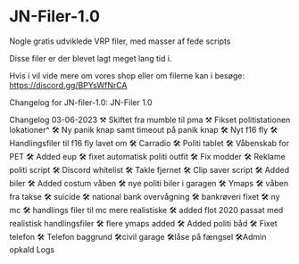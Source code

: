 # JN-Filer-1.0
Nogle gratis udviklede VRP filer, med masser af fede scripts

Disse filer er der blevet lagt meget lang tid i.

Hvis i vil vide mere om vores shop eller om filerne kan i besøge:
https://discord.gg/BPYsWfNrCA


Changelog for JN-filer-1.0:
JN-Filer 1.0

Changelog 03-06-2023
⚒️ Skiftet fra mumble til pma
⚒️ Fikset politistationen lokationer^
🛠️ Ny panik knap samt timeout på panik knap
🛠️ Nyt f16 fly
🛠️ Handlingsfiler til f16 fly lavet om
🛠️ Carradio
🛠️ Politi tablet
🛠️ Våbenskab for PET
🛠️ Added eup
🛠️ fixet automatisk politi outfit
🛠️ Fix modder
🛠️ Reklame politi script
🛠️ Discord whitelist
🛠️ Takle fjernet
🛠️ Clip saver script
🛠️ Added biler
🛠️ Added costum våben
🛠️ nye politi biler i garagen 
🛠️ Ymaps
🛠️ våben fra takse
🛠️ suicide
🛠️ national bank overvågning
🛠️ bankrøveri fixet
🛠️ ny mc
🛠️ handlings filer til mc mere realistiske
🛠️ added flot 2020 passat med realistisk handlingsfiler
🛠️ flere ymaps added
🛠️ Added politi båd
🛠️  Fixet telefon
🛠️ Telefon baggrund
🛠️civil garage 
🛠️låse på fængsel 
🛠️Admin opkald Logs
